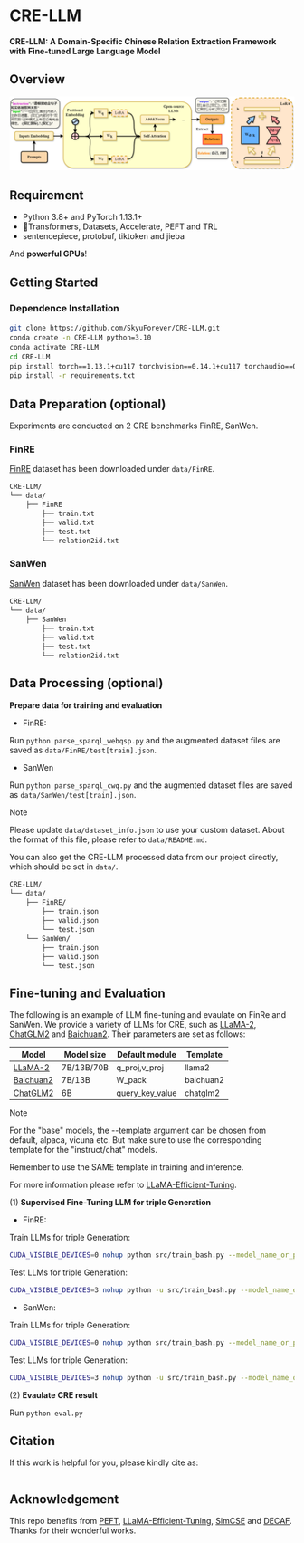 # CRE-LLM
<h4 >CRE-LLM: A Domain-Specific Chinese Relation Extraction Framework with Fine-tuned Large Language Model</h4>

##  Overview 

![](./figs/Figure2.drawio.png)

## Requirement

- Python 3.8+ and PyTorch 1.13.1+
- 🤗Transformers, Datasets, Accelerate, PEFT and TRL
- sentencepiece, protobuf, tiktoken and jieba

And **powerful GPUs**!

## Getting Started

### Dependence Installation

```bash
git clone https://github.com/SkyuForever/CRE-LLM.git
conda create -n CRE-LLM python=3.10
conda activate CRE-LLM
cd CRE-LLM
pip install torch==1.13.1+cu117 torchvision==0.14.1+cu117 torchaudio==0.13.1 --extra-index-url https://download.pytorch.org/whl/cu117
pip install -r requirements.txt
```

## Data Preparation (optional)

Experiments are conducted on 2 CRE benchmarks FinRE, SanWen.

### FinRE

[FinRE](https://www.microsoft.com/en-us/research/publication/the-value-of-semantic-parse-labeling-for-knowledge-base-question-answering-2/) dataset has been downloaded under `data/FinRE`.

```
CRE-LLM/
└── data/
    ├── FinRE                  
        ├── train.txt
        ├── valid.txt      
        ├── test.txt
        └── relation2id.txt                                                           
```

### SanWen

[SanWen](https://www.dropbox.com/sh/7pkwkrfnwqhsnpo/AACuu4v3YNkhirzBOeeaHYala) dataset has been downloaded under `data/SanWen`.
```
CRE-LLM/
└── data/
    ├── SanWen                 
        ├── train.txt                   
        ├── valid.txt      
        ├── test.txt
        └── relation2id.txt                       
```

## Data Processing (optional)

**Prepare data for training and evaluation** 

- FinRE: 

Run `python parse_sparql_webqsp.py` and the augmented dataset files are saved as `data/FinRE/test[train].json`. 

- SanWen 

Run `python parse_sparql_cwq.py` and the augmented dataset files are saved as `data/SanWen/test[train].json`.

> [!NOTE]
> Please update `data/dataset_info.json` to use your custom dataset. About the format of this file, please refer to `data/README.md`.
>
> You can also get the CRE-LLM processed data from our project directly, which should be set in `data/`.
```
CRE-LLM/
└── data/
    ├── FinRE/                 
        ├── train.json    
        ├── valid.json
        └── test.json  
    └── SanWen/                 
        ├── train.json    
        ├── valid.json
        └── test.json                                               
```

## Fine-tuning and Evaluation

The following is an example of LLM fine-tuning and evaulate on FinRe and SanWen. We provide a variety of LLMs for CRE, such as [LLaMA-2](https://huggingface.co/meta-llama), [ChatGLM2](https://github.com/THUDM/ChatGLM2-6B) and [Baichuan2](https://github.com/baichuan-inc/Baichuan2). Their parameters are set as follows:

| Model                                                    | Model size                  | Default module    | Template  |
| -------------------------------------------------------- | --------------------------- | ----------------- | --------- |
| [LLaMA-2](https://huggingface.co/meta-llama)             | 7B/13B/70B                  | q_proj,v_proj     | llama2    |
| [Baichuan2](https://github.com/baichuan-inc/Baichuan2)   | 7B/13B                      | W_pack            | baichuan2 |
| [ChatGLM2](https://github.com/THUDM/ChatGLM2-6B)         | 6B                          | query_key_value   | chatglm2  |

> [!NOTE]
> For the "base" models, the --template argument can be chosen from default, alpaca, vicuna etc. But make sure to use the corresponding template for the "instruct/chat" models.
>
> Remember to use the SAME template in training and inference.
>
> For more information please refer to [LLaMA-Efficient-Tuning](https://github.com/hiyouga/LLaMA-Efficient-Tuning).

(1) **Supervised Fine-Tuning LLM for triple Generation**

- FinRE: 

Train LLMs for triple Generation:

```bash
CUDA_VISIBLE_DEVICES=0 nohup python src/train_bash.py --model_name_or_path path_to_model --stage sft --do_train --dataset FinRE --template default --finetuning_type lora --lora_target q_proj,v_proj --output_dir path_to_sft_checkpoint --overwrite_cache --per_device_train_batch_size 4 --gradient_accumulation_steps 4 --lr_scheduler_type cosine --logging_steps 10 --save_steps 1000 --learning_rate 5e-5 --num_train_epochs 5 --plot_loss --fp16 >> FinRE_train.txt 2>&1 &
```

Test LLMs for triple Generation:
```bash
CUDA_VISIBLE_DEVICES=3 nohup python -u src/train_bash.py --model_name_or_path path_to_model --stage sft --dataset FinRE --do_predict --template default --finetuning_type lora --checkpoint_dir path_to_checkpoint --output_dir path_to_predict_result --per_device_eval_batch_size 8 --max_samples 100 --predict_with_generate >> FinRE_test.txt 2>&1 &
```

- SanWen:

Train LLMs for triple Generation:

```bash
CUDA_VISIBLE_DEVICES=0 nohup python src/train_bash.py --model_name_or_path path_to_model --stage sft --do_train --dataset SanWen --template default --finetuning_type lora --lora_target q_proj,v_proj --output_dir path_to_sft_checkpoint --overwrite_cache --per_device_train_batch_size 4 --gradient_accumulation_steps 4 --lr_scheduler_type cosine --logging_steps 10 --save_steps 1000 --learning_rate 5e-4 --num_train_epochs 10 --plot_loss --fp16 >> SanWen_train.txt 2>&1 &
```

Test LLMs for triple Generation:
```bash
CUDA_VISIBLE_DEVICES=3 nohup python -u src/train_bash.py --model_name_or_path path_to_model --stage sft --dataset SanWen --do_predict --template default --finetuning_type lora --checkpoint_dir path_to_checkpoint --output_dir path_to_predict_result --per_device_eval_batch_size 8 --max_samples 100 --predict_with_generate >> SanWen_test.txt 2>&1 &
```

(2) **Evaulate CRE result**

Run `python eval.py`


## Citation

If this work is helpful for you, please kindly cite as:

```bibtex

```

## Acknowledgement

This repo benefits from [PEFT](https://github.com/huggingface/peft), [LLaMA-Efficient-Tuning](https://github.com/hiyouga/LLaMA-Efficient-Tuning), [SimCSE](https://github.com/princeton-nlp/SimCSE) and [DECAF](https://github.com/awslabs/decode-answer-logical-form). Thanks for their wonderful works.

